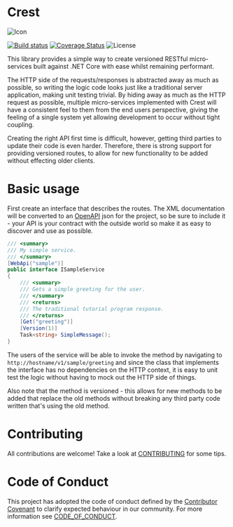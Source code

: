 # Crest

![Icon](https://cdn.rawgit.com/samcragg/Crest/52010cbfabb5892d923d591a419122591a8085a1/docs/images/Icon.svg)

[![Build status](https://ci.appveyor.com/api/projects/status/spal08yea33stdlw/branch/master?svg=true)](https://ci.appveyor.com/project/samcragg/crest/branch/master) [![Coverage Status](https://coveralls.io/repos/github/samcragg/Crest/badge.svg?branch=master)](https://coveralls.io/github/samcragg/Crest?branch=master) ![License](https://img.shields.io/github/license/samcragg/crest.svg)

This library provides a simple way to create versioned RESTful micro-services
built against .NET Core with ease whilst remaining performant.

The HTTP side of the requests/responses is abstracted away as much as possible,
so writing the logic code looks just like a traditional server application,
making unit testing trivial. By hiding away as much as the HTTP request as
possible, multiple micro-services implemented with Crest will have a consistent
feel to them from the end users perspective, giving the feeling of a single
system yet allowing development to occur without tight coupling.

Creating the right API first time is difficult, however, getting third parties
to update their code is even harder. Therefore, there is strong support for
providing versioned routes, to allow for new functionality to be added without
effecting older clients.

# Basic usage

First create an interface that describes the routes. The XML documentation will
be converted to an [OpenAPI](https://www.openapis.org/) json for the project, so
be sure to include it - your API is your contract with the outside world so make
it as easy to discover and use as possible.

```C#
/// <summary>
/// My simple service.
/// </summary>
[WebApi("sample")]
public interface ISampleService
{
    /// <summary>
    /// Gets a simple greeting for the user.
    /// </summary>
    /// <returns>
    /// The traditional tutorial program response.
    /// </returns>
    [Get("greeting")]
    [Version(1)]
    Task<string> SimpleMessage();
}
```

The users of the service will be able to invoke the method by navigating to
`http://hostname/v1/sample/greeting` and since the class that implements the
interface has no dependencies on the HTTP context, it is easy to unit test the
logic without having to mock out the HTTP side of things.

Also note that the method is versioned - this allows for new methods to be
added that replace the old methods without breaking any third party code
written that's using the old method.

# Contributing

All contributions are welcome! Take a look at [CONTRIBUTING](CONTRIBUTING.md)
for some tips.

# Code of Conduct

This project has adopted the code of conduct defined by the
[Contributor Covenant](https://www.contributor-covenant.org/) to clarify
expected behaviour in our community. For more information see
[CODE_OF_CONDUCT](CODE_OF_CONDUCT.md).
